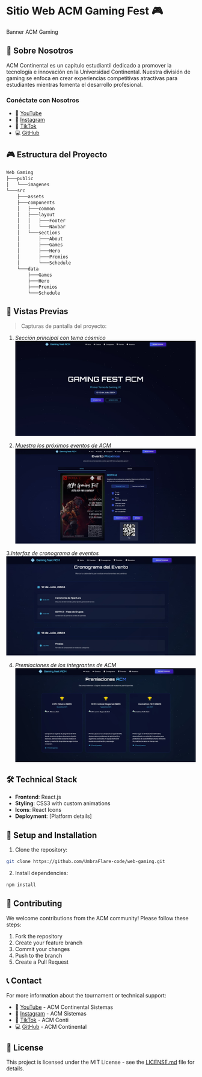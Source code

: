 # Sitio Web ACM Gaming Fest 🎮
Banner ACM Gaming

## 👥 Sobre Nosotros

ACM Continental es un capítulo estudiantil dedicado a promover la tecnología e innovación en la Universidad Continental. Nuestra división de gaming se enfoca en crear experiencias competitivas atractivas para estudiantes mientras fomenta el desarrollo profesional.

### Conéctate con Nosotros
- 🎥 [YouTube](https://youtube.com/@acmcontinental-sistemas)
- 📸 [Instagram](https://www.instagram.com/acmsistemas2)
- 🎵 [TikTok](https://www.tiktok.com/@acmconti)
- 💻 [GitHub](https://github.com/ACMContinental)

## 🎮 Estructura del Proyecto
```plaintext
Web Gaming
├───public
│   └───imagenes
└───src
    ├───assets
    ├───components
    │   ├───common
    │   ├───layout
    │   │   ├───Footer
    │   │   └───Navbar
    │   └───sections
    │       ├───About
    │       ├───Games
    │       ├───Hero
    │       ├───Premios
    │       └───Schedule
    └───data
        ├───Games
        ├───Hero
        ├───Premios
        └───Schedule
```

## 📸 Vistas Previas

> Capturas de pantalla del proyecto:

1. *Sección principal con tema cósmico*
![Hero Section](public/imagenes/hero.jpg)

2. *Muestra los próximos eventos de ACM*
![Eventos ACM](public/imagenes/eventos.jpg)

3.*Interfaz de cronograma de eventos* 
![Cronograma](public/imagenes/cronograma.jpg)
   
4. *Premiaciones de los integrantes de ACM*
![Premiaciones](public/imagenes/premiaciones.jpg)

## 🛠 Technical Stack

- **Frontend**: React.js
- **Styling**: CSS3 with custom animations
- **Icons**: React Icons
- **Deployment**: [Platform details]

## 🔧 Setup and Installation

1. Clone the repository:
```bash
git clone https://github.com/UmbraFlare-code/web-gaming.git
```
2. Install dependencies:
```bash
npm install
```
## 🤝 Contributing
We welcome contributions from the ACM community! Please follow these steps:

1. Fork the repository
2. Create your feature branch
3. Commit your changes
4. Push to the branch
5. Create a Pull Request
## 📞 Contact
For more information about the tournament or technical support:

- 🎥 [YouTube](https://youtube.com/@acmcontinental-sistemas) - ACM Continental Sistemas
- 📸 [Instagram](https://www.instagram.com/acmsistemas2) - ACM Sistemas
- 🎵 [TikTok](https://www.tiktok.com/@acmconti) - ACM Conti
- 💻 [GitHub](https://github.com/ACMContinental) - ACM Continental

## 📄 License
This project is licensed under the MIT License - see the [LICENSE.md](LICENSE.md) file for details.
